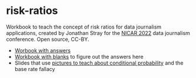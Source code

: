 # risk-ratios
Workbook to teach the concept of risk ratios for data journalism applications, created by Jonathan Stray for the [NICAR 2022](https://schedules.ire.org/nicar-2022#3036) data journalism conference. Open source, CC-BY.

- [Worbook with answers](https://github.com/jstray/risk-ratios/blob/main/risk-ratios.ipynb)
- [Workbook with blanks](https://github.com/jstray/risk-ratios/blob/main/risk-ratios-workbook.ipynb) to figure out the answers here
- Slides that use [pictures to teach about conditional probability](https://docs.google.com/presentation/d/1FicSPCksCe9kVqXjeBYmCnZ5KYhg2ymsPapCZlawVo8/edit#slide=id.g1169a91fdd8_1_726) and the base rate fallacy 

